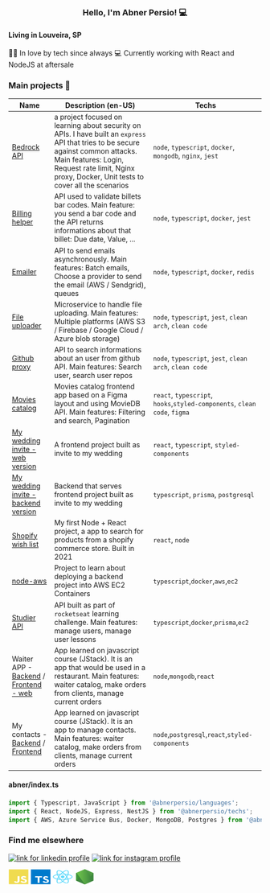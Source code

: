 
<div align="center">
	<h3>Hello, I'm Abner Persio! 💻</h2>
</div>

#### Living in Louveira, SP

👨‍💻 In love by tech since always
💻 Currently working with React and NodeJS at aftersale

### Main projects 🚀

| Name | Description (en-US) | Techs |
|---------|-----------|-------------|
| [Bedrock API](https://github.com/abnerpersio/bedrock-api) | a project focused on learning about security on APIs. I have built an `express` API that tries to be secure against common attacks. Main features: Login, Request rate limit, Nginx proxy, Docker, Unit tests to cover all the scenarios | `node`, `typescript`, `docker`, `mongodb`, `nginx`, `jest` |
| [Billing helper](https://github.com/abnerpersio/billing-helper) | API used to validate billets bar codes. Main feature: you send a bar code and the API returns informations about that billet: Due date, Value, ... | `node`, `typescript`, `docker`, `jest` | 
| [Emailer](https://github.com/abnerpersio/emailer) | API to send emails asynchronously. Main features: Batch emails, Choose a provider to send the email (AWS / Sendgrid), queues | `node`, `typescript`, `docker`, `redis` | 
| [File uploader](https://github.com/abnerpersio/file-uploader) | Microservice to handle file uploading. Main features: Multiple platforms (AWS S3 / Firebase / Google Cloud / Azure blob storage)  | `node`, `typescript`, `jest`, `clean arch`, `clean code` | 
| [Github proxy](https://github.com/abnerpersio/github-proxy) | API to search informations about an user from github API. Main features: Search user, search user repos | `node`, `typescript`, `jest`, `clean arch`, `clean code` | 
| [Movies catalog](https://github.com/abnerpersio/movies-catalog) | Movies catalog frontend app based on a Figma layout and using MovieDB API. Main features: Filtering and search, Pagination | `react`, `typescript`, `hooks`,`styled-components`, `clean code`, `figma` | 
| [My wedding invite - web version](https://github.com/abnerpersio/wedding-web) | A frontend project built as invite to my wedding | `react`, `typescript`, `styled-components` |
| [My wedding invite - backend version](https://github.com/abnerpersio/wedding-api) | Backend that serves frontend project built as invite to my wedding | `typescript`, `prisma`, `postgresql` |
| [Shopify wish list](https://github.com/abnerpersio/shopify-wish-list) | My first Node + React project, a app to search for products from a shopify commerce store. Built in 2021  | `react`, `node` |
| [node-aws](https://github.com/abnerpersio/node-aws) | Project to learn about deploying a backend project into AWS EC2 Containers | `typescript`,`docker`,`aws`,`ec2` |
| [Studier API](https://github.com/abnerpersio/studier-api) | API built as part of `rocketseat` learning challenge. Main features: manage users, manage user lessons | `typescript`,`docker`,`prisma`,`ec2` |
| Waiter APP - [Backend](https://github.com/abnerpersio/waiter-backend) / [Frontend - web](https://github.com/abnerpersio/waiter-web)  | App learned on javascript course (JStack). It is an app that would be used in a restaurant. Main features: waiter catalog, make orders from clients, manage current orders | `node`,`mongodb`,`react` |
| My contacts - [Backend](https://github.com/abnerpersio/mycontacts-backend) / [Frontend](https://github.com/abnerpersio/mycontacts-frontend)  | App learned on javascript course (JStack). It is an app to manage contacts. Main features: waiter catalog, make orders from clients, manage current orders | `node`,`postgresql`,`react`,`styled-components` |

#### abner/index.ts

```ts
import { Typescript, JavaScript } from '@abnerpersio/languages';
import { React, NodeJS, Express, NestJS } from '@abnerpersio/techs';
import { AWS, Azure Service Bus, Docker, MongoDB, Postgres } from '@abnerpersio/skills';
```

### Find me elsewhere 

<a style="display:inline-block" href="https://linkedin.com/in/abnerpersio/" target="_blank"><img alt="link for linkedin profile" title="My LinkedIn profile" src="https://img.shields.io/badge/LinkedIn-0077B5?style=for-the-badge&logo=linkedin&logoColor=white" /></a>
<a style="display:inline-block" href="https://instagram.com/abnerpersio" target="_blank"><img alt="link for instagram profile" title="My Instagram profile" src="https://img.shields.io/badge/Instagram-E4405F?style=for-the-badge&logo=instagram&logoColor=white" /></a>

<div style="display: inline_block">
  <img align="center" alt="Javascript icon" height="30" width="40" src="https://raw.githubusercontent.com/devicons/devicon/master/icons/javascript/javascript-plain.svg">
  <img align="center" alt="Typescript icon" height="30" width="40" src="https://raw.githubusercontent.com/devicons/devicon/master/icons/typescript/typescript-plain.svg">
  <img align="center" alt="React icon" height="30" width="40" src="https://raw.githubusercontent.com/devicons/devicon/master/icons/react/react-original.svg">
  <img align="center" alt="Node icon" height="30" width="40" src="https://raw.githubusercontent.com/devicons/devicon/master/icons/nodejs/nodejs-original.svg">
</div>
